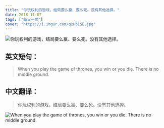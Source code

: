 ```yaml
---
title: "你玩权利的游戏，结局要么赢、要么死。没有其他选择。"
date: 2018-11-07
tags: ["每日一句"]
cover: "https://i.imgur.com/qxHb1SE.jpg"
---
```


![你玩权利的游戏，结局要么赢、要么死。没有其他选择。](https://i.imgur.com/N0dEJX8.jpg)

## 英文短句：
> When you play the game of thrones, you win or you die. There is no middle ground.

<!--more-->

## 中文翻译：
> 你玩权利的游戏，结局要么赢、要么死。没有其他选择。

![When you play the game of thrones, you win or you die. There is no middle ground.](https://i.imgur.com/SKUZ3uD.jpg)

